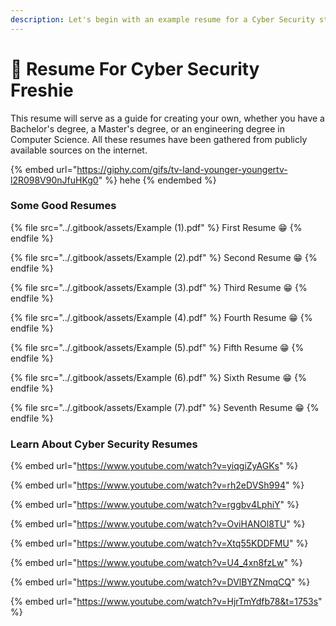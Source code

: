 ```yaml
---
description: Let's begin with an example resume for a Cyber Security student.
---
```


# 🧾 Resume For Cyber Security Freshie

This resume will serve as a guide for creating your own, whether you have a Bachelor's degree, a Master's degree, or an engineering degree in Computer Science. All these resumes have been gathered from publicly available sources on the internet.

{% embed url="https://giphy.com/gifs/tv-land-younger-youngertv-l2R098V90nJfuHKg0" %}
hehe
{% endembed %}

### Some Good Resumes

{% file src="../.gitbook/assets/Example (1).pdf" %}
First Resume 😁
{% endfile %}

{% file src="../.gitbook/assets/Example (2).pdf" %}
Second Resume 😁
{% endfile %}

{% file src="../.gitbook/assets/Example (3).pdf" %}
Third Resume 😁
{% endfile %}

{% file src="../.gitbook/assets/Example (4).pdf" %}
Fourth Resume 😁
{% endfile %}

{% file src="../.gitbook/assets/Example (5).pdf" %}
Fifth Resume 😁
{% endfile %}

{% file src="../.gitbook/assets/Example (6).pdf" %}
Sixth Resume 😁
{% endfile %}

{% file src="../.gitbook/assets/Example (7).pdf" %}
Seventh Resume 😁
{% endfile %}

### Learn About Cyber Security Resumes

{% embed url="https://www.youtube.com/watch?v=yiqgiZyAGKs" %}

{% embed url="https://www.youtube.com/watch?v=rh2eDVSh994" %}

{% embed url="https://www.youtube.com/watch?v=rggbv4LphiY" %}

{% embed url="https://www.youtube.com/watch?v=OviHANOl8TU" %}

{% embed url="https://www.youtube.com/watch?v=Xtq55KDDFMU" %}

{% embed url="https://www.youtube.com/watch?v=U4_4xn8fzLw" %}

{% embed url="https://www.youtube.com/watch?v=DVlBYZNmqCQ" %}

{% embed url="https://www.youtube.com/watch?v=HjrTmYdfb78&t=1753s" %}
